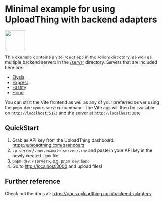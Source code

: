 # Minimal example for using UploadThing with backend adapters

<a href="https://stackblitz.com/github/pingdotgg/uploadthing/tree/main/examples/minimal-hono-react">
  <img height="64" src="https://github.com/pingdotgg/uploadthing/assets/51714798/45907a4e-aa64-401a-afb3-b6c6df6eb71f" />
</a>

This example contains a vite-react app in the [/client](./client/) directory, as
well as multiple backend servers in the [/server](./server/) directory. Servers
that are included here are:

- [Elysia](./server/src/elysia.ts)
- [Express](./server/src/express.ts)
- [Fastify](./server/src/fastify.ts)
- [Hono](./server/src/hono.ts)

You can start the Vite frontend as well as any of your preferred server using
the `pnpm dev:<your-server>` command. The Vite app will then be available on
`http://localhost:5173` and the server at `http://localhost:3000`.

## QuickStart

1. Grab an API key from the UploadThing dashboard:
   https://uploadthing.com/dashboard
2. `cp server/.env.example server/.env` and paste in your API key in the newly
   created `.env` file
3. `pnpm dev:<server>`, e.g. `pnpm dev:hono`
4. Go to [http://localhost:3000](http://localhost:3000) and upload files!

## Further reference

Check out the docs at: https://docs.uploadthing.com/backend-adapters
